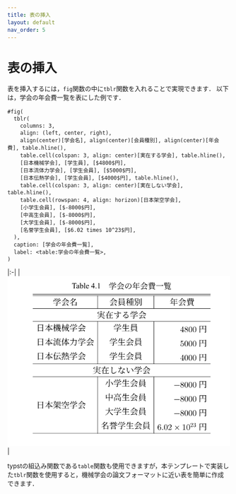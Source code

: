 ```yaml
---
title: 表の挿入
layout: default
nav_order: 5
---
```


# 表の挿入

表を挿入するには，`fig`関数の中に`tblr`関数を入れることで実現できます．
以下は，学会の年会費一覧を表にした例です．

```typst
#fig(
  tblr(
    columns: 3,
    align: (left, center, right),
    align(center)[学会名], align(center)[会員種別], align(center)[年会費], table.hline(),
    table.cell(colspan: 3, align: center)[実在する学会], table.hline(),
    [日本機械学会], [学生員], [$4800$円],
    [日本流体力学会], [学生会員], [$5000$円],
    [日本伝熱学会], [学生会員], [$4000$円], table.hline(),
    table.cell(colspan: 3, align: center)[実在しない学会], table.hline(),
    table.cell(rowspan: 4, align: horizon)[日本架空学会],
    [小学生会員], [$-8000$円],
    [中高生会員], [$-8000$円],
    [大学生会員], [$-8000$円],
    [名誉学生会員], [$6.02 times 10^23$円],
  ),
  caption: [学会の年会費一覧],
  label: <table:学会の年会費一覧>,
)
```

|:-|
| ![](../images/table-fig-1.png) |


typstの組込み関数である`table`関数も使用できますが，本テンプレートで実装した`tblr`関数を使用すると，機械学会の論文フォーマットに近い表を簡単に作成できます．
